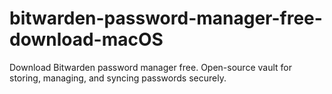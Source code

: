 # bitwarden-password-manager-free-download-macOS
Download Bitwarden password manager free. Open-source vault for storing, managing, and syncing passwords securely.
